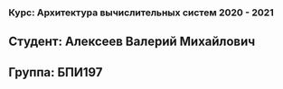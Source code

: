 ### Курс: Архитектура вычислительных систем 2020 - 2021
## Студент: Алексеев Валерий Михайлович
## Группа: БПИ197
